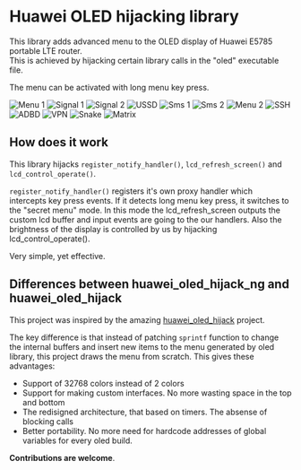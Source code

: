 Huawei OLED hijacking library
=============================

This library adds advanced menu to the OLED display of Huawei E5785 portable LTE router.  
This is achieved by hijacking certain library calls in the "oled" executable file.

The menu can be activated with long menu key press.

![Menu 1](https://i.imgur.com/5S8vXyV.png)
![Signal 1](https://i.imgur.com/OFwKXiG.png)
![Signal 2](https://i.imgur.com/or7uaIQ.png)
![USSD](https://i.imgur.com/r7jMkhF.png)
![Sms 1](https://i.imgur.com/uf6ZMB9.png)
![Sms 2](https://i.imgur.com/Y3bpAD6.png)
![Menu 2](https://i.imgur.com/WHYpMrk.png)
![SSH](https://i.imgur.com/T5CxgVu.png)
![ADBD](https://i.imgur.com/dJDRfIw.png)
![VPN](https://i.imgur.com/8AdwUPl.png)
![Snake](https://i.imgur.com/SmzjVw6.png)
![Matrix](https://i.imgur.com/arRx9Ve.png)


## How does it work
This library hijacks `register_notify_handler()`, `lcd_refresh_screen()` and `lcd_control_operate()`.

`register_notify_handler()` registers it's own proxy handler which intercepts key press events. If it detects long menu key press, it switches to
the "secret menu" mode. In this mode the lcd_refresh_screen outputs the custom lcd buffer and input events are going to the our handlers. 
Also the brightness of the display is controlled by us by hijacking lcd_control_operate().

Very simple, yet effective.

## Differences between huawei_oled_hijack_ng and huawei_oled_hijack

This project was inspired by the amazing [huawei_oled_hijack](https://github.com/ValdikSS/huawei_oled_hijack) project.

The key difference is that instead of patching `sprintf` function to change the internal buffers and insert new items to
the menu generated by oled library, this project draws the menu from scratch. This gives these advantages:

- Support of 32768 colors instead of 2 colors
- Support for making custom interfaces. No more wasting space in the top and bottom
- The redisigned architecture, that based on timers. The absense of blocking calls
- Better portability. No more need for hardcode addresses of global variables for every oled build.


**Contributions are welcome**.
